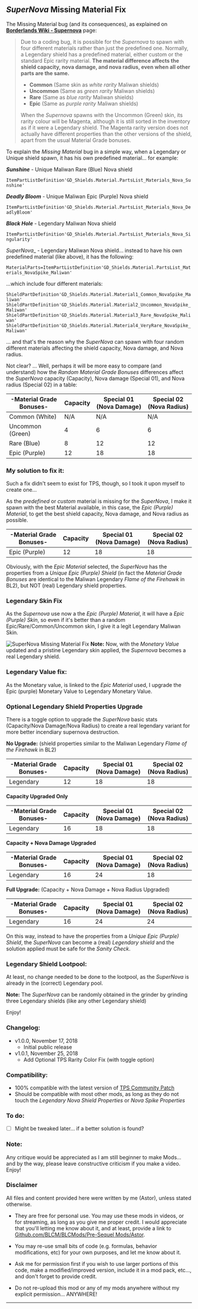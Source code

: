## *SuperNova* Missing Material Fix

The Missing Material bug (and its consequences), as explained on __[Borderlands Wiki - Supernova](https://borderlands.fandom.com/wiki/Supernova)__ page:

> Due to a coding bug, it is possible for the *Supernova* to spawn with four different materials rather than just the predefined one. Normally, a Legendary shield has a predefined material, either custom or the standard Epic rarity material. **The material difference affects the shield capacity, nova damage, and nova radius, even when all other parts are the same.**
>
>- **Common** (Same skin as *white rarity* Maliwan shields)
>- **Uncommon** (Same as *green rarity* Maliwan shields)
>- **Rare** (Same as *blue rarity* Maliwan shields)
>- **Epic** (Same as *purple rarity* Maliwan shields) 
>
> When the *Supernova* spawns with the Uncommon (Green) skin, its rarity colour will be Magenta, although it is still sorted in the inventory as if it were a Legendary shield. The Magenta rarity version does not actually have different properties than the other versions of the shield, apart from the usual Material Grade bonuses.

To explain the *Missing Material* bug in a simple way, when a Legendary or Unique shield spawn, it has his own predefined material... for example:

__*Sunshine*__ - Unique Maliwan Rare (Blue) Nova shield 
 
```ItemPartListDefinition'GD_Shields.Material.PartsList_Materials_Nova_Sunshine'```

__*Deadly Bloom*__ - Unique Maliwan Epic (Purple) Nova shield
 
```ItemPartListDefinition'GD_Shields.Material.PartsList_Materials_Nova_DeadlyBloom'```

__*Black Hole*__ - Legendary Maliwan Nova shield
 
```ItemPartListDefinition'GD_Shields.Material.PartsList_Materials_Nova_Singularity'```

_*SuperNova*__ - Legendary Maliwan Nova shield... instead to have his own predefined material (like above), it has the following:

```MaterialParts=ItemPartListDefinition'GD_Shields.Material.PartsList_Materials_NovaSpike_Maliwan'```

...which include four different materials: 

```ShieldPartDefinition'GD_Shields.Material.Material1_Common_NovaSpike_Maliwan'```
```ShieldPartDefinition'GD_Shields.Material.Material2_Uncommon_NovaSpike_Maliwan'```
```ShieldPartDefinition'GD_Shields.Material.Material3_Rare_NovaSpike_Maliwan'```
```ShieldPartDefinition'GD_Shields.Material.Material4_VeryRare_NovaSpike_Maliwan'```

... and that's the reason why the *SuperNova* can spawn with four random different materials affecting the shield capacity, Nova damage, and Nova radius.

Not clear? ... Well, perhaps it will be more easy to compare (and understand) how the *Random Material Grade Bonuses* differences affect the *SuperNova* capacity (Capacity), Nova damage (Special 01), and Nova radius (Special 02) in a table:

| -Material Grade Bonuses- | Capacity      | Special 01 (Nova Damage) | Special 02 (Nova Radius) |
| -------------            | ------------- | -------------            |-------------             |
| Common (White)           | N/A           | N/A                      | N/A                      |
| Uncommon (Green)         | 4             | 6                        | 6                        |
| Rare (Blue)              | 8             | 12                       | 12                       |
| Epic (Purple)            | 12            | 18                       | 18                       |

### My solution to fix it:

Such a fix didn't seem to exist for TPS, though, so I took it upon myself to create one...

As the *predefined* or *custom* material is missing for the *SuperNova*, I make it spawn with the best Material available, in this case, the *Epic (Purple) Material*, to get the best shield capacity, Nova damage, and Nova radius as possible. 

| -Material Grade Bonuses- | Capacity      | Special 01 (Nova Damage) | Special 02 (Nova Radius) | 
| -------------            | ------------- | -------------            |-------------             |
| Epic (Purple)            | 12            | 18                       | 18                       |

Obviously, with the *Epic Material* selected, the *SuperNova* has the properties from a *Unique Epic (Purple) Shield* (in fact the *Material Grade Bonuses* are identical to the Maliwan Legendary *Flame of the Firehawk* in BL2), but NOT (real) Legendary shield properties.

### Legendary Skin Fix

As the *Supernova* use now a the *Epic (Purple) Material*, it will have a *Epic (Purple) Skin*, so even if it's better than a random Epic/Rare/Common/Uncommon skin, I give it a legit Legendary Maliwan Skin.

![SuperNova Missing Material Fix](https://imgur.com/P62Xoak.jpg "Don't worry guys... even if my screen capture show French text, my mods are in English")
__Note:__ Now, with the *Monetary Value* updated and a pristine Legendary skin applied, the *Supernova* becomes a real Legendary shield.

### Legendary Value fix:

As the Monetary value, is linked to the *Epic Material* used, I upgrade the Epic (purple) Monetary Value to Legendary Monetary Value.

### Optional Legendary Shield Properties Upgrade 

There is a toggle option to upgrade the *SuperNova* basic stats (Capacity/Nova Damage/Nova Radius) to create a real legendary variant for more better incendiary supernova destruction.

__No Upgrade:__ (shield properties similar to the Maliwan Legendary *Flame of the Firehawk* in BL2)

| -Material Grade Bonuses- | Capacity      | Special 01 (Nova Damage) | Special 02 (Nova Radius) | 
| -------------            | ------------- | -------------            |-------------             |
| Legendary                | 12            | 18                       | 18                       |

__Capacity Upgraded Only__

| -Material Grade Bonuses- | Capacity      | Special 01 (Nova Damage) | Special 02 (Nova Radius) | 
| -------------            | ------------- | -------------            |-------------             |
| Legendary                | 16            | 18                       | 18                       |

__Capacity + Nova Damage Upgraded__

| -Material Grade Bonuses- | Capacity      | Special 01 (Nova Damage) | Special 02 (Nova Radius) | 
| -------------            | ------------- | -------------            |-------------             |
| Legendary                | 16            | 24                       | 18                       |

__Full Upgrade:__ (Capacity + Nova Damage + Nova Radius Upgraded)

| -Material Grade Bonuses- | Capacity      | Special 01 (Nova Damage) | Special 02 (Nova Radius) | 
| -------------            | ------------- | -------------            |-------------             |
| Legendary                | 16            | 24                       | 24                       |

On this way, instead to have the properties from a *Unique Epic (Purple) Shield*, the *SuperNova* can become a (real) *Legendary shield* and the solution applied must be safe for the *Sanity Check*.

### Legendary Shield Lootpool:

At least, no change needed to be done to the lootpool, as the *SuperNova* is already in the (correct) Legendary pool.

__Note:__ The *SuperNova* can be randomly obtained in the grinder by grinding three Legendary shields (like any other Legendary shield)

Enjoy!

### Changelog:
- v1.0.0, November 17, 2018
  - Initial public release
- v1.0.1, November 25, 2018
  - Add Optional TPS Rarity Color Fix (with toggle option) 

### Compatibility:

- 100% compatible with the latest version of [TPS Community Patch](https://github.com/BLCM/BLCMods/tree/master/Pre%20Sequel%20Mods/Community%20Patch)
- Should be compatible with most other mods, as long as they do not touch the *Legendary Nova Shield Properties* or *Nova Spike Properties*

### To do:

- [ ] Might be tweaked later... if a better solution is found?
  
### Note: 

Any critique would be appreciated as I am still beginner to make Mods... and by the way, please leave constructive criticism if you make a video. 
Enjoy!

### Disclaimer

All files and content provided here were written by me (Astor), unless stated otherwise.

- They are free for personal use. You may use these mods in videos, or for streaming, as long as you give me proper credit. I would appreciate that you'll letting me know about it, and at least, provide a link to [Github.com/BLCM/BLCMods/Pre-Sequel Mods/Astor](https://github.com/BLCM/BLCMods/tree/master/Pre%20Sequel%20Mods/Astor).

- You may re-use small bits of code (e.g. formulas, behavior modifications, etc) for your own purposes, and let me know about it. 

- Ask me for permission first if you wish to use larger portions of this code, make a modified/improved version, include it in a mod pack, etc..., and don't forget to provide credit.

- Do not re-upload this mod or any of my mods anywhere without my explicit permission... ANYWHERE!

* * * * *